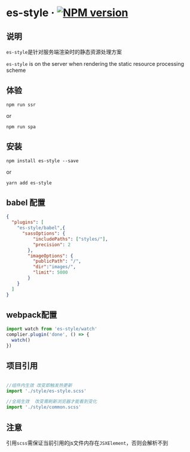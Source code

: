 # es-style &middot; [![NPM version](https://img.shields.io/npm/v/es-style.svg)](https://www.npmjs.com/package/es-style)

## 说明

`es-style`是针对服务端渲染时的静态资源处理方案

`es-style` is on the server when rendering the static resource processing scheme

## 体验

```shell
npm run ssr
```

or
```shell
npm run spa
```

## 安装

```shell
npm install es-style --save
```

or

```shell
yarn add es-style
```

## babel 配置
```json
{
  "plugins": [
    "es-style/babel",{
      "sassOptions": {
          "includePaths": ["styles/"],
          "precision": 2
        },
        "imageOptions": {
          "publicPath": "/",
          "dir":"images/",
          "limit": 5000
        }
    }
  ]
}
```

## webpack配置
```js
import watch from 'es-style/watch'
complier.plugin('done', () => {  
  watch()
})
```

## 项目引用
```js

//组件内生效 改变即触发热更新
import './style/es-style.scss'

//全局生效  改变需刷新浏览器才能看到变化
import './style/common.scss'
```

## 注意

引用`scss`需保证当前引用的js文件内存在`JSXElement`，否则会解析不到